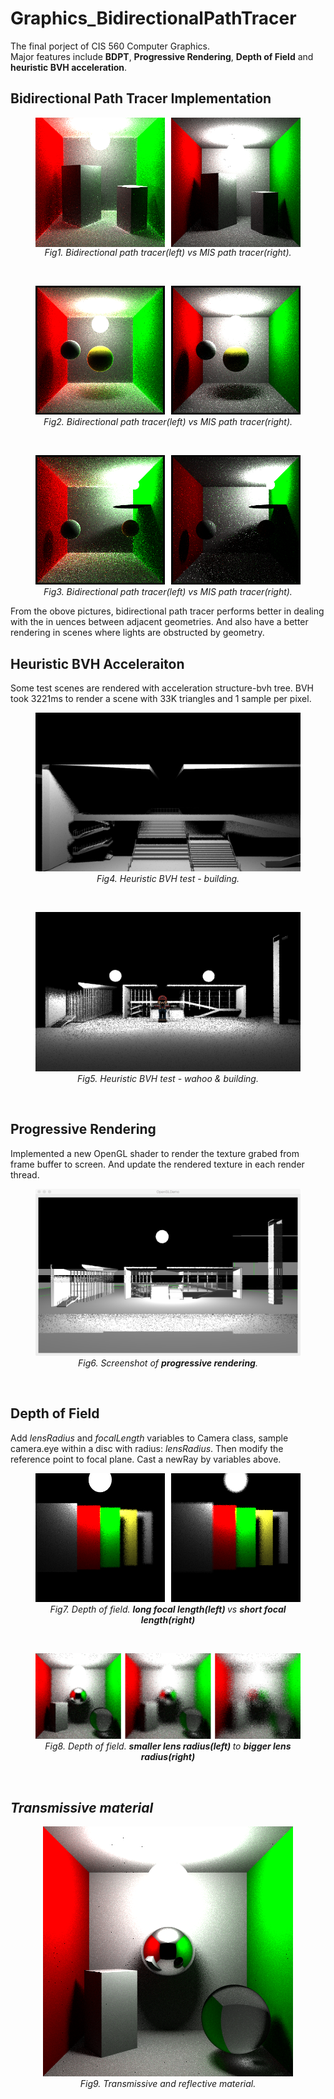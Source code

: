 # Graphics_BidirectionalPathTracer

The final porject of CIS 560 Computer Graphics.<br>
Major features include **BDPT**,  **Progressive Rendering**, **Depth of Field** and **heuristic BVH acceleration**.

## Bidirectional Path Tracer Implementation
<figure align="middle">
  <img src="Rendering/bdpt1.png" align="middle">
  <figcaption><em>Fig1. Bidirectional path tracer(left) vs MIS path tracer(right).</em></figcaption>
</figure>
<br>
<figure align="middle">
  <img src="Rendering/bdpt2.png">
  <figcaption><em>Fig2. Bidirectional path tracer(left) vs MIS path tracer(right).</em></figcaption>
</figure>
<br>
<figure align="middle">
  <img src="Rendering/bdpt3.png">
  <figcaption><em>Fig3. Bidirectional path tracer(left) vs MIS path tracer(right).</em></figcaption>
</figure>
From the obove pictures, bidirectional path tracer performs better in dealing with the in
uences
between adjacent geometries. And also have a better rendering in scenes where lights are obstructed
by geometry.
<br>

## Heuristic BVH Acceleraiton
Some test scenes are rendered with acceleration structure-bvh tree.
BVH took 3221ms to render a scene with 33K triangles and 1 sample per pixel.
<figure align="middle">
  <img src="Rendering/BVHTest/building1.bmp">
  <figcaption><em>Fig4. Heuristic BVH test - building.</em></figcaption>
</figure>
<br>
<figure align="middle">
  <img src="Rendering/BVHTest/wahoo.bmp">
  <figcaption><em>Fig5. Heuristic BVH test - wahoo &amp; building.</em></figcaption>
</figure>
<br>

## Progressive Rendering
Implemented a new OpenGL shader to render the texture grabed from frame buffer to screen. And update the rendered texture in each render thread.
<figure align="middle">
  <img src="Rendering/ProgressiveRender/ScreenShot.jpg">
  <figcaption><em>Fig6. Screenshot of <b>progressive rendering</b>.</em></figcaption>
</figure>
<br>

## Depth of Field
Add *lensRadius* and *focalLength* variables to Camera class, sample camera.eye within a disc with radius: *lensRadius*. Then modify the reference point to focal plane. Cast a newRay by variables
above.
<figure align="middle">
  <img src="Rendering/dof1.png">
  <figcaption><em>Fig7. Depth of field. <b>long focal length(left) </b> vs <b>short focal length(right)</b></figcaption>
</figure>
<br>
<figure align="middle">
  <img src="Rendering/dof2.png">
  <figcaption><em>Fig8. Depth of field. <b>smaller lens radius(left) </b> to <b>bigger lens radius(right)</b></figcaption>
</figure>
<br>

## Transmissive material
<figure align="middle">
  <img src="Rendering/transmissive/cube_ball.bmp">
  <figcaption><em>Fig9. Transmissive and reflective material.</em></figcaption>
</figure>
<br>